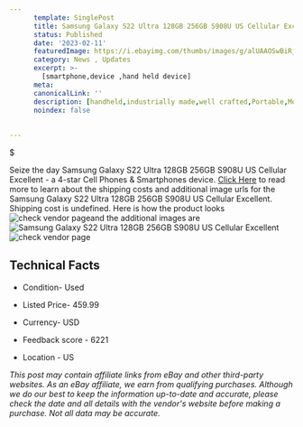 ```yaml
---
      template: SinglePost
      title: Samsung Galaxy S22 Ultra 128GB 256GB S908U US Cellular Excellent
      status: Published
      date: '2023-02-11'
      featuredImage: https://i.ebayimg.com/thumbs/images/g/alUAAOSwBiRjnI8o/s-l225.jpg
      category: News , Updates
      excerpt: >-
        [smartphone,device ,hand held device]
      meta:
      canonicalLink: ''
      description: [handheld,industrially made,well crafted,Portable,Mobile,Compact,Convenient,Lightweight,Maneuverable,Man-portable,Miniature,Carriable,Hand-held,Light,Holdable,Transportable,Mobile device,Pocket-sized,On-the-go,Wireless,Cordless,Compact size,Convenient size, smartphone,device ,hand held device]
      noindex: false
      
        
---
```

$

Seize the day Samsung Galaxy S22 Ultra 128GB 256GB S908U US Cellular Excellent - a 4-star Cell Phones & Smartphones device. [Click Here](https://www.ebay.com/itm/285078137760?hash=item425ffb2ba0%3Ag%3AalUAAOSwBiRjnI8o&mkevt=1&mkcid=1&mkrid=711-53200-19255-0&campid=%253CePNCampaignId%253E&customid=%253CreferenceId%253E&toolid=10049) to read more to learn about the shipping costs and additional image urls for the Samsung Galaxy S22 Ultra 128GB 256GB S908U US Cellular Excellent. Shipping cost is undefined. Here is how the product looks ![check vendor page](https://i.ebayimg.com/thumbs/images/g/alUAAOSwBiRjnI8o/s-l225.jpg)and the additional images are![Samsung Galaxy S22 Ultra 128GB 256GB S908U US Cellular Excellent](https://i.ebayimg.com/images/g/alUAAOSwBiRjnI8o/s-l500.jpg)![check vendor page](https://origin-galleryplus.ebayimg.com/ws/web/285078137760_2_0_1/225x225.jpg,https://origin-galleryplus.ebayimg.com/ws/web/285078137760_3_0_1/225x225.jpg,https://origin-galleryplus.ebayimg.com/ws/web/285078137760_4_0_1/225x225.jpg,https://origin-galleryplus.ebayimg.com/ws/web/285078137760_5_0_1/225x225.jpg)



 ## Technical Facts 



     
      

 - Condition- Used 


      

 - Listed Price- 459.99 


      

 - Currency- USD 


      

 - Feedback score - 6221 


      

 - Location - US 


      
      

 *_This post may contain affiliate links from eBay and other third-party websites. As an eBay affiliate, we earn from qualifying purchases. Although we do our best to keep the information up-to-date and accurate, please check the date and all details with the vendor's website before making a purchase. Not all data may be accurate._*






